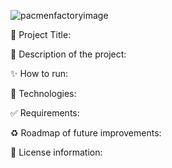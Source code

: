 

![pacmenfactoryimage](https://user-images.githubusercontent.com/101289219/170178171-962c6c49-5536-43a8-8ef9-cfffdbd37800.jpg)


📝  Project Title: 

🎯 Description of the project:

✨ How to run:

🚀 Technologies:

✅ Requirements:

♻️ Roadmap of future improvements: 

🌱 License information:
 
 






 
